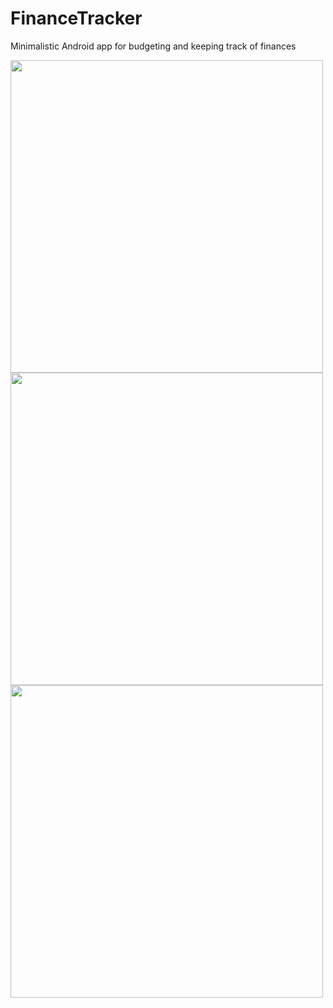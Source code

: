 # FinanceTracker
Minimalistic Android app for budgeting and keeping track of finances

<span>
<img src="https://user-images.githubusercontent.com/22672178/30672529-fed98eb8-9e3a-11e7-8674-7406eaf3b901.png" width="500">
<img src="https://user-images.githubusercontent.com/22672178/30672528-fed544d4-9e3a-11e7-9d3b-2c10a96b9bed.png" width="500">
<img src="https://user-images.githubusercontent.com/22672178/30672527-fed4c482-9e3a-11e7-9e63-11feb866419c.png" width="500">
</span

